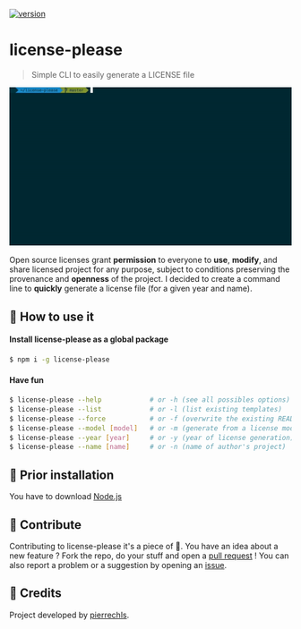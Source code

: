 [![version](https://img.shields.io/badge/version-1.0.0-green.svg?style=flat-square)](https://github.com/pierrechls/readme-please)

# license-please

> Simple CLI to easily generate a LICENSE file

![preview](https://raw.githubusercontent.com/pierrechls/license-please/master/assets/preview.gif)

Open source licenses grant **permission** to everyone to **use**, **modify**, and share licensed project for any purpose, subject to conditions preserving the provenance and **openness** of the project. I decided to create a command line to **quickly** generate a license file (for a given year and name).

## :rocket: How to use it

#### Install license-please as a global package

```bash
$ npm i -g license-please
```

#### Have fun

```bash
$ license-please --help            # or -h (see all possibles options)
$ license-please --list            # or -l (list existing templates)
$ license-please --force           # or -f (overwrite the existing README file)
$ license-please --model [model]   # or -m (generate from a license model)
$ license-please --year [year]     # or -y (year of license generation)
$ license-please --name [name]     # or -n (name of author's project)
```

## :hammer: Prior installation

You have to download [Node.js](https://nodejs.org/en/download/)

## :raised_hands: Contribute

Contributing to license-please it's a piece of :cake:. You have an idea about a new feature ? Fork the repo, do your stuff and open a [pull request](https://github.com/pierrechls/readme-please/compare) ! You can also report a problem or a suggestion by opening an [issue](https://github.com/pierrechls/readme-please/new).

## :tada: Credits

Project developed by [pierrechls](https://github.com/pierrechls/).
